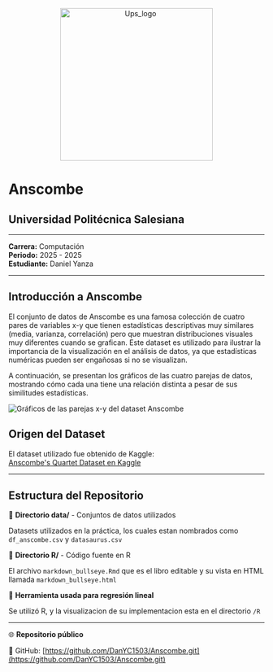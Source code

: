 <p align="center">
  <img src="https://github.com/user-attachments/assets/43cee75a-51aa-4f4e-aa45-672855f9716d" alt="Ups_logo" width="300" />
</p>

<p align="center">
  <h1>Anscombe</h1>
  <h2>Universidad Politécnica Salesiana</h2>
</p>

---

<p align="left">
<b>Carrera:</b> Computación<br>
<b>Periodo:</b> 2025 - 2025<br>
<b>Estudiante:</b> Daniel Yanza
</p>

---

## Introducción a Anscombe

El conjunto de datos de Anscombe es una famosa colección de cuatro pares de variables x-y que tienen estadísticas descriptivas muy similares (media, varianza, correlación) pero que muestran distribuciones visuales muy diferentes cuando se grafican. Este dataset es utilizado para ilustrar la importancia de la visualización en el análisis de datos, ya que estadísticas numéricas pueden ser engañosas si no se visualizan.

A continuación, se presentan los gráficos de las cuatro parejas de datos, mostrando cómo cada una tiene una relación distinta a pesar de sus similitudes estadísticas.

![Gráficos de las parejas x-y del dataset Anscombe](https://github.com/user-attachments/assets/b058c055-224d-4225-85dc-27446f007440)


## Origen del Dataset

El dataset utilizado fue obtenido de Kaggle:  
[Anscombe's Quartet Dataset en Kaggle](https://www.kaggle.com/datasets/carlmcbrideellis/data-anscombes-quartet)

---

## Estructura del Repositorio

📂 **Directorio data/** - Conjuntos de datos utilizados

Datasets utilizados en la práctica, los cuales estan nombrados como `df_anscombe.csv` y `datasaurus.csv`

📂 **Directorio R/** - Código fuente en R

El archivo `markdown_bullseye.Rmd` que es el libro editable y su vista en HTML llamada `markdown_bullseye.html`

📂 **Herramienta usada para regresión lineal**

Se utilizó R, y la visualizacion de su implementacion esta en el directorio `/R`

---

🌐 **Repositorio público**

📁 GitHub: [https://github.com/DanYC1503/Anscombe.git](https://github.com/DanYC1503/Anscombe.git)

